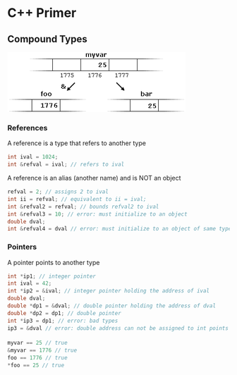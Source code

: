 # C++ Primer

## Compound Types

![](../img/references.png)

### References

A reference is a type that refers to another type 

```c++
int ival = 1024;
int &refval = ival; // refers to ival
```

A reference is an alias (another name) and is NOT an object

```c++
refval = 2; // assigns 2 to ival
int ii = refval; // equivalent to ii = ival;
int &refval2 = refval; // bounds refval2 to ival
int &refval3 = 10; // error: must initialize to an object
double dval;
int &refval4 = dval // error: must initialize to an object of same type
```

### Pointers

A pointer points to another type

```c++
int *ip1; // integer pointer
int ival = 42;
int *ip2 = &ival; // integer pointer holding the address of ival
double dval;
double *dp1 = &dval; // double pointer holding the address of dval
double *dp2 = dp1; // double pointer
int *ip3 = dp1; // error: bad types
ip3 = &dval // error: double address can not be assigned to int points

myvar == 25 // true
&myvar == 1776 // true
foo == 1776 // true
*foo == 25 // true
```
